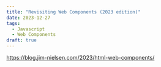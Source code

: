 ```yaml
---
title: "Revisiting Web Components (2023 edition)"
date: 2023-12-27
tags:
  - Javascript
  - Web Components
draft: true
---
```


<https://blog.jim-nielsen.com/2023/html-web-components/>

